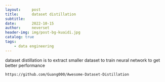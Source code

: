 ```yaml
---
layout:     post
title:      dataset distillation
subtitle:   
date:       2022-10-15
author:     neverset
header-img: img/post-bg-kuaidi.jpg
catalog: true
tags:
    - data engineering
---
```


dataset distillation is to extract smaller dataset to train neural network to get better performance
```
https://github.com/Guang000/Awesome-Dataset-Distillation
```